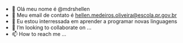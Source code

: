 - 👋 Olá meu nome é @mdrshellen
- 👀 Meu email de contato é hellen.medeiros.oliveira@escola.pr.gov.br
- 🌱 Eu estou interressada em aprender a programar novas linguagens   
- 💞️ I’m looking to collaborate on ...
- 📫 How to reach me ...

<!---
mdrshellen/mdrshellen is a ✨ special ✨ repository because its `README.md` (this file) appears on your GitHub profile.
You can click the Preview link to take a look at your changes.
--->
